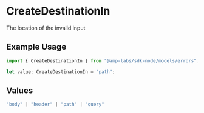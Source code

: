 # CreateDestinationIn

The location of the invalid input

## Example Usage

```typescript
import { CreateDestinationIn } from "@amp-labs/sdk-node/models/errors";

let value: CreateDestinationIn = "path";
```

## Values

```typescript
"body" | "header" | "path" | "query"
```